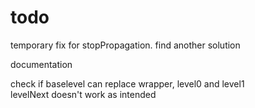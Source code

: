 # todo

<!-- make more modular: provide level and tabIndex as data-\*   -->
<!-- fast pressing fires native actions   -->
<!-- contain styles   -->
<!-- bring handlers to level folders?   -->
<!-- rewrite handlers + cb support   -->
<!-- focus on 1st   -->
<!-- find parend func   -->
<!-- choose type of element div/input...   -->
<!-- footer apears on click   -->
<!-- one more level for <select>   -->
<!-- change click simulator -->
<!-- add arrows   -->
<!-- full screen simulate   -->
<!-- change tabs simulate/how to insall   -->
<!-- try to avoid ref and see what happens   -->
<!-- is ref necessary?   -->
<!-- try to return in hotkeys example   -->
<!-- try .closest   -->
<!-- add custom shortcuts, ex: / for input   -->
<!-- make subline appear when line is focused   -->
<!-- add handlerprops to every handler   -->
<!-- fix no mixed operators   -->
<!-- put all handlers in onkeydown   -->
<!-- fix click sim   -->
<!-- put stopPropagation validation to every handler   -->
<!-- breakdown styles -->
<!-- fix menu lines   -->
<!-- fix switch enter error   -->
temporary fix for stopPropagation. find another solution  
<!-- implement global handler in wraper?   -->
documentation  
<!-- publish   -->
check if baselevel can replace wrapper, level0 and level1  
levelNext doesn't work as intended  

